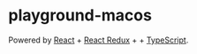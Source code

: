 
# playground-macos

Powered by [React](https://reactjs.org/) + [React Redux](https://react-redux.js.org/) +  + [TypeScript](https://www.typescriptlang.org/).
